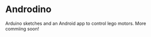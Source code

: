 Androdino
=========

Arduino sketches and an Android app to control lego motors. More commiing soon!

